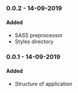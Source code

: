 ### 0.0.2 - 14-09-2019
#### Added
- SASS preprocessor
- Styles directory

### 0.0.1 - 14-09-2019
#### Added
- Structure of application
